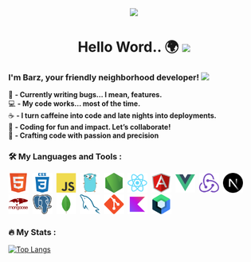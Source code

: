 <div id="header" align="center">
  <img src="https://media.giphy.com/media/M9gbBd9nbDrOTu1Mqx/giphy.gif" width="100"/>
</div>

<div align="center">
<h1>
  Hello Word.. &#127757
  <img src="https://media.giphy.com/media/hvRJCLFzcasrR4ia7z/giphy.gif" width="30px"/>
</h1>
</div>

### **I'm Barz, your friendly neighborhood developer!** <img src="https://media.giphy.com/media/WUlplcMpOCEmTGBtBW/giphy.gif" width="30">
🐞 **- Currently writing bugs… I mean, features.**  
💻 **- My code works… most of the time.**  
☕ **- I turn caffeine into code and late nights into deployments.**  
🚀 **- Coding for fun and impact. Let’s collaborate!**  
🎯 **- Crafting code with passion and precision**  

### :hammer_and_wrench: My Languages and Tools :
<div>
  <img src="https://github.com/devicons/devicon/blob/master/icons/html5/html5-original.svg" title="HTML5" alt="HTML" width="40" height="40"/>&nbsp;
  <img src="https://github.com/devicons/devicon/blob/master/icons/css3/css3-plain-wordmark.svg"  title="CSS3" alt="CSS" width="40" height="40"/>&nbsp;
  <img src="https://github.com/devicons/devicon/blob/master/icons/javascript/javascript-original.svg" title="JavaScript" alt="JavaScript" width="40" height="40"/>&nbsp;
  <img src="https://github.com/devicons/devicon/blob/master/icons/go/go-original.svg" title="Golang" alt="Golang" width="40" height="40"/>&nbsp;
  <img src="https://github.com/devicons/devicon/blob/master/icons/nodejs/nodejs-original.svg" title="NodeJS" alt="NodeJS" width="40" height="40"/>&nbsp;
  <img src="https://github.com/devicons/devicon/blob/master/icons/react/react-original.svg" title="React" alt="React" width="40" height="40"/>&nbsp;
  <img src="https://github.com/devicons/devicon/blob/master/icons/angularjs/angularjs-original.svg" title="Angular" alt="Angular" width="40" height="40"/>&nbsp;
  <img src="https://github.com/devicons/devicon/blob/master/icons/vuejs/vuejs-original.svg" title="Vue" alt="Vue" width="40" height="40"/>&nbsp;
  <img src="https://github.com/devicons/devicon/blob/master/icons/redux/redux-original.svg" title="Redux" alt="Redux " width="40" height="40"/>&nbsp;
  <img src="https://github.com/devicons/devicon/blob/master/icons/nextjs/nextjs-original.svg" title="Next.js" alt="Next.js" width="40" height="40"/>&nbsp;
  <img src="https://github.com/devicons/devicon/blob/master/icons/mongoose/mongoose-original-wordmark.svg" title="Next.js" alt="Next.js" width="40" height="40"/>&nbsp;
  <img src="https://github.com/devicons/devicon/blob/master/icons/postgresql/postgresql-original.svg" title="PostgreSQL" alt="PostgreSQL" width="40" height="40"/>&nbsp;
  <img src="https://github.com/devicons/devicon/blob/master/icons/mongodb/mongodb-original.svg" title="MongoDB" alt="MongoDB" width="40" height="40"/>&nbsp;
  <img src="https://github.com/devicons/devicon/blob/master/icons/mysql/mysql-original.svg" title="MySQL"  alt="MySQL" width="40" height="40"/>&nbsp;
  <img src="https://github.com/devicons/devicon/blob/master/icons/git/git-original.svg" title="Git"  alt="Git" width="40" height="40"/>&nbsp;
  <img src="https://github.com/devicons/devicon/blob/master/icons/kotlin/kotlin-original.svg" title="Kotlin"  alt="Kotlin" width="40" height="40"/>&nbsp;  
  <img src="https://github.com/devicons/devicon/blob/master/icons/jetpackcompose/jetpackcompose-original.svg" title="Compose"  alt="Compose" width="40" height="40"/>&nbsp;  
</div>


### :fire: My Stats :

[![Top Langs](https://github-readme-stats.vercel.app/api/top-langs/?username=BarzDev&layout=compact&theme=vision-friendly-dark)](https://github.com/anuraghazra/github-readme-stats)





